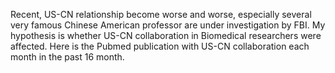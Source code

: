 Recent, US-CN relationship become worse and worse, especially several very famous Chinese American professor are under investigation by FBI. My hypothesis is whether US-CN collaboration in Biomedical researchers were affected. Here is the Pubmed publication with US-CN collaboration each month in the past 16 month. 
